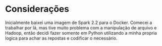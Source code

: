 # Considerações

Inicialmente baixei uma imagem de Spark 2.2 para o Docker.
Comecei a trabalhar por lá, mas tive muito problema com a manipulação de arquivo e Hadoop, então decidi fazer somente em Python utilizando a minha propria logica para achar as repostas e codificar o necessário.
